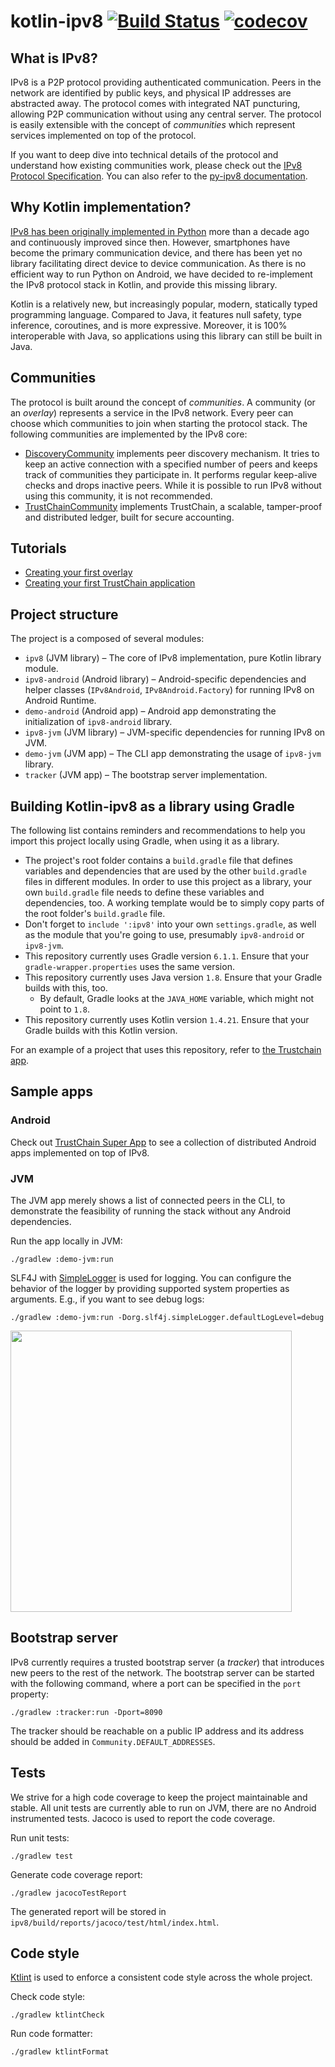 # kotlin-ipv8 [![Build Status](https://github.com/Tribler/kotlin-ipv8/workflows/build/badge.svg)](https://github.com/MattSkala/kotlin-ipv8/actions) [![codecov](https://codecov.io/gh/Tribler/kotlin-ipv8/branch/master/graph/badge.svg)](https://codecov.io/gh/Tribler/kotlin-ipv8)

## What is IPv8?

IPv8 is a P2P protocol providing authenticated communication. Peers in the network are identified by public keys, and physical IP addresses are abstracted away. The protocol comes with integrated NAT puncturing, allowing P2P communication without using any central server. The protocol is easily extensible with the concept of *communities* which represent services implemented on top of the protocol.

If you want to deep dive into technical details of the protocol and understand how existing communities work, please check out the [IPv8 Protocol Specification](doc/INDEX.md). You can also refer to the [py-ipv8 documentation](https://py-ipv8.readthedocs.io/en/latest/).

## Why Kotlin implementation?

[IPv8 has been originally implemented in Python](https://github.com/Tribler/py-ipv8) more than a decade ago and continuously improved since then. However, smartphones have become the primary communication device, and there has been yet no library facilitating direct device to device communication. As there is no efficient way to run Python on Android, we have decided to re-implement the IPv8 protocol stack in Kotlin, and provide this missing library.

Kotlin is a relatively new, but increasingly popular, modern, statically typed programming language. Compared to Java, it features null safety, type inference, coroutines, and is more expressive. Moreover, it is 100% interoperable with Java, so applications using this library can still be built in Java.

## Communities

The protocol is built around the concept of *communities*. A community (or an *overlay*) represents a service in the IPv8 network. Every peer can choose which communities to join when starting the protocol stack. The following communities are implemented by the IPv8 core:

- [DiscoveryCommunity](doc/DiscoveryCommunity.md) implements peer discovery mechanism. It tries to keep an active connection with a specified number of peers and keeps track of communities they participate in. It performs regular keep-alive checks and drops inactive peers. While it is possible to run IPv8 without using this community, it is not recommended.
- [TrustChainCommunity](doc/TrustChainCommunity.md) implements TrustChain, a scalable, tamper-proof and distributed ledger, built for secure accounting.

## Tutorials

- [Creating your first overlay](doc/OverlayTutorial.md)
- [Creating your first TrustChain application](doc/TrustChainTutorial.md)

## Project structure

The project is a composed of several modules:

- `ipv8` (JVM library) – The core of IPv8 implementation, pure Kotlin library module.
- `ipv8-android` (Android library) – Android-specific dependencies and helper classes (`IPv8Android`, `IPv8Android.Factory`) for running IPv8 on Android Runtime.
- `demo-android` (Android app) – Android app demonstrating the initialization of `ipv8-android` library.
- `ipv8-jvm` (JVM library) – JVM-specific dependencies for running IPv8 on JVM.
- `demo-jvm` (JVM app) – The CLI app demonstrating the usage of `ipv8-jvm` library.
- `tracker` (JVM app) – The bootstrap server implementation.

## Building Kotlin-ipv8 as a library using Gradle

The following list contains reminders and recommendations to help you import this project locally using Gradle,
when using it as a library.

- The project's root folder contains a `build.gradle` file that defines variables and dependencies that are used by
the other `build.gradle` files in different modules. In order to use this project as a library, your own `build.gradle`
file needs to define these variables and dependencies, too. A working template would be to simply copy parts of the root
folder's `build.gradle` file.
- Don't forget to `include ':ipv8'` into your own `settings.gradle`,
as well as the module that you're going to use, presumably `ipv8-android` or `ipv8-jvm`.
- This repository currently uses Gradle version `6.1.1`. Ensure that your `gradle-wrapper.properties` uses the same version.
- This repository currently uses Java version `1.8`. Ensure that your Gradle builds with this, too.
  - By default, Gradle looks at the `JAVA_HOME` variable, which might not point to `1.8`.
- This repository currently uses Kotlin version `1.4.21`. Ensure that your Gradle builds with this Kotlin version.

For an example of a project that uses this repository, refer to
[the Trustchain app](https://github.com/Tribler/trustchain-superapp/).

## Sample apps

### Android

Check out [TrustChain Super App](https://github.com/Tribler/trustchain-superapp) to see a collection of distributed Android apps implemented on top of IPv8.

### JVM

The JVM app merely shows a list of connected peers in the CLI, to demonstrate the feasibility of running the stack without any Android dependencies.

Run the app locally in JVM:
```
./gradlew :demo-jvm:run
```

SLF4J with [SimpleLogger](http://www.slf4j.org/api/org/slf4j/impl/SimpleLogger.html) is used for logging. You can configure the behavior of the logger by providing supported system properties as arguments. E.g., if you want to see debug logs:
```
./gradlew :demo-jvm:run -Dorg.slf4j.simpleLogger.defaultLogLevel=debug
```

<img src="https://raw.githubusercontent.com/Tribler/kotlin-ipv8/master/doc/demo-jvm.png" width="450">

## Bootstrap server

IPv8 currently requires a trusted bootstrap server (a *tracker*) that introduces new peers to the rest of the network. The bootstrap server can be started with the following command, where a port can be specified in the `port` property:

```
./gradlew :tracker:run -Dport=8090
```

The tracker should be reachable on a public IP address and its address should be added in `Community.DEFAULT_ADDRESSES`.

## Tests

We strive for a high code coverage to keep the project maintainable and stable. All unit tests are currently able to run on JVM, there are no Android instrumented tests. Jacoco is used to report the  code coverage.

Run unit tests:
```
./gradlew test
```

Generate code coverage report:
```
./gradlew jacocoTestReport
```

The generated report will be stored in `ipv8/build/reports/jacoco/test/html/index.html`.

## Code style

[Ktlint](https://ktlint.github.io/) is used to enforce a consistent code style across the whole project.

Check code style:
```
./gradlew ktlintCheck
```

Run code formatter:
```
./gradlew ktlintFormat
```
